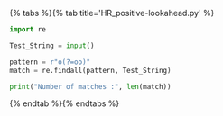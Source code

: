 {% tabs %}{% tab title='HR_positive-lookahead.py' %}

```py
import re

Test_String = input()

pattern = r"o(?=oo)"
match = re.findall(pattern, Test_String)

print("Number of matches :", len(match))
```

{% endtab %}{% endtabs %}
